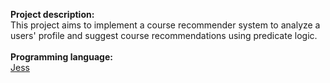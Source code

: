 <b>Project description:</b>
<br>
This project aims to implement a course recommender system to analyze a users' profile and suggest course recommendations using predicate logic.
<br><br>
<b>Programming language:</b>
<br>
<a href="https://herzberg.ca.sandia.gov/">Jess</a>
